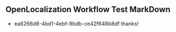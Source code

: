 ## OpenLocalization Workflow Test MarkDown
* ea6266d8-4bd1-4ebf-9bdb-ce42f648b8df thanks!

<!--HONumber=Aug16_HO3-->


